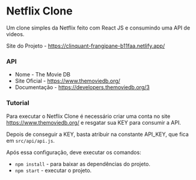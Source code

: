 # Netflix Clone

Um clone simples da Netflix feito com React JS e consumindo uma API de videos.

Site do Projeto - https://clinquant-frangipane-b11faa.netlify.app/

### API
* Nome - The Movie DB
* Site Oficial - https://www.themoviedb.org/
* Documentação - https://developers.themoviedb.org/3

### Tutorial
Para executar o Netflix Clone é necessário criar uma conta no site https://www.themoviedb.org/ e resgatar sua KEY para consumir a API. 

Depois de conseguir a KEY, basta atribuir na constante API_KEY, que fica em `src/api/api.js`.

Após essa configuração, deve executar os comandos:
* `npm install` - para baixar as dependências do projeto.
* `npm start` - executar o projeto.

